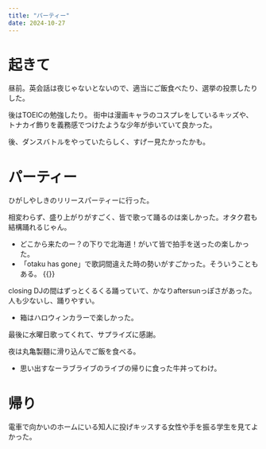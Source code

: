 ```yaml
---
title: "パーティー"
date: 2024-10-27
---
```



# 起きて
昼前。英会話は夜じゃないとないので、適当にご飯食べたり、選挙の投票したりした。

後はTOEICの勉強したり。
街中は漫画キャラのコスプレをしているキッズや、トナカイ飾りを義務感でつけたような少年が歩いていて良かった。

後、ダンスバトルをやっていたらしく、すげー見たかったかも。

# パーティー
ひがしやしきのリリースパーティーに行った。

相変わらず、盛り上がりがすごく、皆で歌って踊るのは楽しかった。オタク君も結構踊れるじゃん。
- どこから来たのー？の下りで北海道！がいて皆で拍手を送ったの楽しかった。
- 「otaku has gone」で歌詞間違えた時の勢いがすごかった。そういうこともある。
{{<tweet user="dango_bot" id="1850552923513876887">}}

closing DJの間はずっとくるくる踊っていて、かなりaftersunっぽさがあった。人も少ないし、踊りやすい。
- 箱はハロウィンカラーで楽しかった。

最後に水曜日歌ってくれて、サプライズに感謝。

夜は丸亀製麵に滑り込んでご飯を食べる。
- 思い出すなーラブライブのライブの帰りに食った牛丼ってわけ。

# 帰り
電車で向かいのホームにいる知人に投げキッスする女性や手を振る学生を見てよかった。